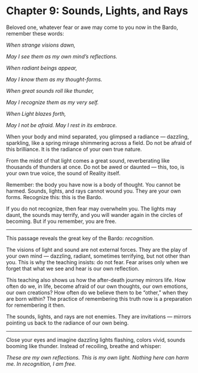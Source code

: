 # Chapter 9: Sounds, Lights, and Rays

Beloved one, whatever fear or awe may come to you now in the Bardo, remember these words:

*When strange visions dawn,*

*May I see them as my own mind’s reflections.*

*When radiant beings appear,*

*May I know them as my thought-forms.*

*When great sounds roll like thunder,*

*May I recognize them as my very self.*

*When Light blazes forth,*

*May I not be afraid. May I rest in its embrace.*

When your body and mind separated, you glimpsed a radiance — dazzling, sparkling, like a spring mirage shimmering across a field. Do not be afraid of this brilliance. It is the radiance of your own true nature.

From the midst of that light comes a great sound, reverberating like thousands of thunders at once. Do not be awed or daunted — this, too, is your own true voice, the sound of Reality itself.

Remember: the body you have now is a body of thought. You cannot be harmed. Sounds, lights, and rays cannot wound you. They are your own forms. Recognize this: this is the Bardo.

If you do not recognize, then fear may overwhelm you. The lights may daunt, the sounds may terrify, and you will wander again in the circles of becoming. But if you remember, you are free.

---

This passage reveals the great key of the Bardo: *recognition.*

The visions of light and sound are not external forces. They are the play of your own mind — dazzling, radiant, sometimes terrifying, but not other than you. This is why the teaching insists: do not fear. Fear arises only when we forget that what we see and hear is our own reflection.

This teaching also shows us how the after-death journey mirrors life. How often do we, in life, become afraid of our own thoughts, our own emotions, our own creations? How often do we believe them to be “other,” when they are born within? The practice of remembering this truth now is a preparation for remembering it then.

The sounds, lights, and rays are not enemies. They are invitations — mirrors pointing us back to the radiance of our own being.

---

Close your eyes and imagine dazzling lights flashing, colors vivid, sounds booming like thunder. Instead of recoiling, breathe and whisper:

*These are my own reflections.
This is my own light.
Nothing here can harm me.
In recognition, I am free.*
